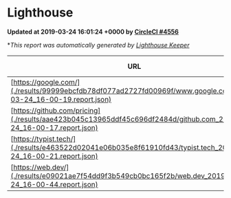 
# Lighthouse

**Updated at 2019-03-24 16:01:24 +0000 by [CircleCI #4556](https://circleci.com/gh/ItinerisLtd/lighthouse-keeper-example/4556)**

**This report was automatically generated by [Lighthouse Keeper](https://github.com/itinerisltd/lighthouse-keeper)*

| URL | Performance | Accessibility | Best Practices | SEO | PWA | Updated At |
| --- | --- | --- | --- | --- | --- | --- |
| [https://google.com/](./results/99999ebcfdb78df077ad2727fd00969f/www.google.com_2019-03-24_16-00-19.report.json) | 0.93 | 0.71 | 0.93 | 0.82 | 0.58 | 2019-03-24T16:00:19.546Z |
| [https://github.com/pricing](./results/aae423b045c13965ddf45c696df2484d/github.com_2019-03-24_16-00-17.report.json) | 0.88 | 0.89 | 0.93 | 0.9 | 0.58 | 2019-03-24T16:00:17.547Z |
| [https://typist.tech/](./results/e463522d02041e06b035e8f61910fd43/typist.tech_2019-03-24_16-00-21.report.json) | 1 |  |  |  |  | 2019-03-24T16:00:21.870Z |
| [https://web.dev/](./results/e09021ae7f54dd9f3b549cb0bc165f2b/web.dev_2019-03-24_16-00-44.report.json) | 0.91 | 0.93 | 1 | 0.96 | 1 | 2019-03-24T16:00:44.491Z |
